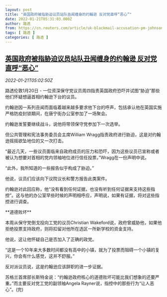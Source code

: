```yaml
---
layout: post
title: "英国政府被指胁迫议员站队丑闻缠身的约翰逊 反对党直呼“恶心”"
date: 2022-01-21T05:31:03.000Z
author: 路透
from: https://cn.reuters.com/article/uk-blackmail-accusation-pm-johnson-0121-idCNKBS2JV0BK
tags: [ 路透 ]
categories: [ 路透 ]
---
```

<!--1642743063000-->
[英国政府被指胁迫议员站队丑闻缠身的约翰逊 反对党直呼“恶心”](https://cn.reuters.com/article/uk-blackmail-accusation-pm-johnson-0121-idCNKBS2JV0BK)
------

<div>
<div><i>2022-01-21T05:02:50Z</i></div><p>路透伦敦1月20日 - 一位资深保守党议员周四指责英国政府恐吓并试图“胁迫”那些他们怀疑想逼首相约翰逊下台的议员。</p><p>约翰逊因一系列丑闻而面临着越来越多要求他下台的呼声，包括承认他在英国实施严格防疫封锁期间，在唐宁街办公室参加了一场聚会。</p><p>约翰逊发誓要继续战斗，说他将带领保守党参加下一次选举。</p><p>但公共管理和宪法事务委员会主席William Wragg指责政府进行胁迫，这是对约翰逊摇摇欲坠地位的又一次打击。</p><p>“最近几天，一些议员面临来自政府成员的压力和恐吓，因为这些议员已宣称或者被认为想要对首相的党内领袖地位进行信任投票，”Wragg在一份声明中说。</p><p>“此外，我所知道的一些报告似乎构成了胁迫。”</p><p>他说，议员们应该向下议院议长和警方报告此类案件。</p><p>约翰逊对此回应称，他“没有看到任何证据，也没有听到任何证据来支持这些指控”。这与他的办公室早些时候的声明相呼应，声明说，如果有证据，将对这些指控进行调查。</p><p>**道德败坏**</p><p>本周从保守党倒戈投向工党的议员Christian Wakeford说，政府曾威胁他，如果他拒绝投票支持政府，则将扣留对他所在选区一所新学校的资金支持。</p><p>他说，这让他怀疑自己是否加入了正确的政党。</p><p>“这是一个10年来大多数时间都没有高中的小镇，就为了投票而阻碍一个小镇的复兴，你会有什么感觉，这并不舒服。”</p><p>反对派议员说，这是约翰逊应该辞职的进一步证据。</p><p>苏格兰首席部长斯特金说：“约翰逊政府核心的道德败坏可能比我们想象的还要严重。”而主要反对党工党的副领袖Angela Rayner说，指控中的那些行为“让人恶心”。(完)</p>
</div>

